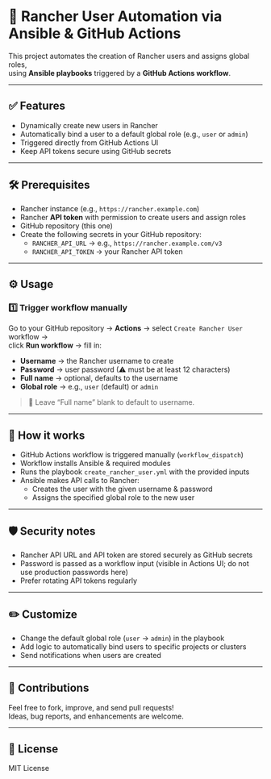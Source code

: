 # 🐳 Rancher User Automation via Ansible & GitHub Actions

This project automates the creation of Rancher users and assigns global roles,  
using **Ansible playbooks** triggered by a **GitHub Actions workflow**.

---

## ✅ Features
- Dynamically create new users in Rancher
- Automatically bind a user to a default global role (e.g., `user` or `admin`)
- Triggered directly from GitHub Actions UI
- Keep API tokens secure using GitHub secrets

---

## 🛠️ Prerequisites
- Rancher instance (e.g., `https://rancher.example.com`)
- Rancher **API token** with permission to create users and assign roles
- GitHub repository (this one)
- Create the following secrets in your GitHub repository:
  - `RANCHER_API_URL` → e.g., `https://rancher.example.com/v3`
  - `RANCHER_API_TOKEN` → your Rancher API token

---

## ⚙️ Usage

### 1️⃣ Trigger workflow manually
Go to your GitHub repository → **Actions** → select `Create Rancher User` workflow →  
click **Run workflow** → fill in:
- **Username** → the Rancher username to create
- **Password** → user password (⚠ must be at least 12 characters)
- **Full name** → optional, defaults to the username
- **Global role** → e.g., `user` (default) or `admin`

> 📝 Leave “Full name” blank to default to username.

---


## 🧩 How it works
- GitHub Actions workflow is triggered manually (`workflow_dispatch`)
- Workflow installs Ansible & required modules
- Runs the playbook `create_rancher_user.yml` with the provided inputs
- Ansible makes API calls to Rancher:
  - Creates the user with the given username & password
  - Assigns the specified global role to the new user

---

## 🛡️ Security notes
- Rancher API URL and API token are stored securely as GitHub secrets
- Password is passed as a workflow input (visible in Actions UI; do not use production passwords here)
- Prefer rotating API tokens regularly

---

## ✏️ Customize
- Change the default global role (`user` → `admin`) in the playbook
- Add logic to automatically bind users to specific projects or clusters
- Send notifications when users are created

---

## 🤝 Contributions
Feel free to fork, improve, and send pull requests!  
Ideas, bug reports, and enhancements are welcome.

---

## 📄 License
MIT License


